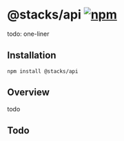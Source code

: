 # @stacks/api [![npm](https://img.shields.io/npm/v/@stacks/api?color=red)](https://www.npmjs.com/package/@stacks/api)

todo: one-liner

## Installation

```
npm install @stacks/api
```

## Overview

todo

## Todo
